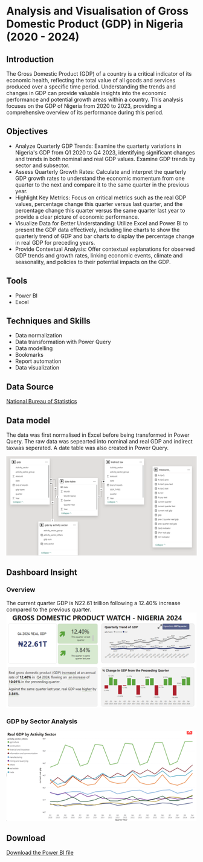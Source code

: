 # Analysis and Visualisation of Gross Domestic Product (GDP) in Nigeria (2020 - 2024)
## Introduction 
The Gross Domestic Product (GDP) of a country is a critical indicator of its economic health, reflecting the total value of all goods and services produced over a specific time period. Understanding the trends and changes in GDP can provide valuable insights into the economic performance and potential growth areas within a country. This analysis focuses on the GDP of Nigeria from 2020 to 2023, providing a comprehensive overview of its performance during this period.
## Objectives
- ﻿﻿Analyze Quarterly GDP Trends: Examine the quarterty variations in Nigeria's GDP from Q1 2020 to Q4 2023, identifying significant changes and trends in both nominal and real GDP values. Examine GDP trends by sector and subsector.
- Assess Quarterly Growth Rates: Calculate and interpret the quarterly GDP growth rates to understand the economic momentum from one quarter to the next and compare it to the same quarter in the previous year.
- ﻿﻿Highlight Key Metrics: Focus on critical metrics such as the real GDP values, percentage change this quarter versus last quarter, and the percentage change this quarter versus the same quarter last year to provide a clear picture of economic performance.
- ﻿﻿Visualize Data for Better Understanding: Utilize Excel and Power BI to present the GDP data effectively, including line charts to show the quarterly trend of GDP and bar charts to display the percentage change in real GDP for preceding years.
- ﻿﻿Provide Contextual Analysis: Offer contextual explanations for observed GDP trends and growth rates, linking economic events, climate and seasonality, and policies to their potential impacts on the GDP.
## Tools 
- Power BI
- Excel

## Techniques and Skills 
- Data normalization
- ﻿﻿Data transformation with Power Query
- ﻿﻿Data modelling
- Bookmarks
- Report automation
- Data visualization 

## Data Source
<a href = "https://microdata.nigerianstat.gov.ng/index.php/catalog/?page=1&ps=15">  National Bureau of Statistics </a>
## Data model
The data was first normalised in Excel before being transformed in Power Query. The raw data was sepearted into nominal and real GDP and indirect taxwas seperated. A date table was also created in Power Query.

![Data_Model](https://github.com/kyangchat-hosea/GDP-Analysis-in-Nigeria/blob/main/images/gdp_portfolio_data_model.png)
## Dashboard Insight
### Overview 
The current quarter GDP is N22.61 trillion following a 12.40% increase compared to the previous quarter.
![Over_view](https://github.com/kyangchat-hosea/GDP-Analysis-in-Nigeria/blob/main/images/gdp_portfolio_main.png)

### GDP by Sector Analysis 

![GDP by Sector](https://github.com/kyangchat-hosea/GDP-Analysis-in-Nigeria/blob/main/images/gdp_portfolio_by_sector.png)


## Download 
<a href = "https://github.com/kyangchat-hosea/GDP-Analysis-in-Nigeria/raw/refs/heads/main/images/Kyangchat%20Zachariah%20GDP%20Project.pbix"> Download the Power BI file </a>

